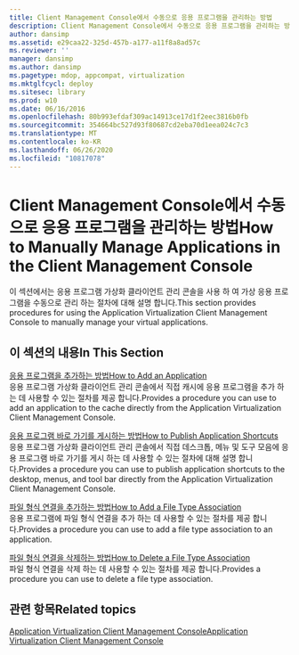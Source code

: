 ```yaml
---
title: Client Management Console에서 수동으로 응용 프로그램을 관리하는 방법
description: Client Management Console에서 수동으로 응용 프로그램을 관리하는 방법
author: dansimp
ms.assetid: e29caa22-325d-457b-a177-a11f8a8ad57c
ms.reviewer: ''
manager: dansimp
ms.author: dansimp
ms.pagetype: mdop, appcompat, virtualization
ms.mktglfcycl: deploy
ms.sitesec: library
ms.prod: w10
ms.date: 06/16/2016
ms.openlocfilehash: 80b993efdaf309ac14913ce17d1f2eec3816b0fb
ms.sourcegitcommit: 354664bc527d93f80687cd2eba70d1eea024c7c3
ms.translationtype: MT
ms.contentlocale: ko-KR
ms.lasthandoff: 06/26/2020
ms.locfileid: "10817078"
---
```

# <span data-ttu-id="2ea12-103">Client Management Console에서 수동으로 응용 프로그램을 관리하는 방법</span><span class="sxs-lookup"><span data-stu-id="2ea12-103">How to Manually Manage Applications in the Client Management Console</span></span>


<span data-ttu-id="2ea12-104">이 섹션에서는 응용 프로그램 가상화 클라이언트 관리 콘솔을 사용 하 여 가상 응용 프로그램을 수동으로 관리 하는 절차에 대해 설명 합니다.</span><span class="sxs-lookup"><span data-stu-id="2ea12-104">This section provides procedures for using the Application Virtualization Client Management Console to manually manage your virtual applications.</span></span>

## <span data-ttu-id="2ea12-105">이 섹션의 내용</span><span class="sxs-lookup"><span data-stu-id="2ea12-105">In This Section</span></span>


<a href="" id="how-to-add-an-application"></a>[<span data-ttu-id="2ea12-106">응용 프로그램을 추가하는 방법</span><span class="sxs-lookup"><span data-stu-id="2ea12-106">How to Add an Application</span></span>](how-to-add-an-application.md)  
<span data-ttu-id="2ea12-107">응용 프로그램 가상화 클라이언트 관리 콘솔에서 직접 캐시에 응용 프로그램을 추가 하는 데 사용할 수 있는 절차를 제공 합니다.</span><span class="sxs-lookup"><span data-stu-id="2ea12-107">Provides a procedure you can use to add an application to the cache directly from the Application Virtualization Client Management Console.</span></span>

<a href="" id="how-to-publish-application-shortcuts"></a>[<span data-ttu-id="2ea12-108">응용 프로그램 바로 가기를 게시하는 방법</span><span class="sxs-lookup"><span data-stu-id="2ea12-108">How to Publish Application Shortcuts</span></span>](how-to-publish-application-shortcuts.md)  
<span data-ttu-id="2ea12-109">응용 프로그램 가상화 클라이언트 관리 콘솔에서 직접 데스크톱, 메뉴 및 도구 모음에 응용 프로그램 바로 가기를 게시 하는 데 사용할 수 있는 절차에 대해 설명 합니다.</span><span class="sxs-lookup"><span data-stu-id="2ea12-109">Provides a procedure you can use to publish application shortcuts to the desktop, menus, and tool bar directly from the Application Virtualization Client Management Console.</span></span>

<a href="" id="how-to-add-a-file-type-association"></a>[<span data-ttu-id="2ea12-110">파일 형식 연결을 추가하는 방법</span><span class="sxs-lookup"><span data-stu-id="2ea12-110">How to Add a File Type Association</span></span>](how-to-add-a-file-type-association.md)  
<span data-ttu-id="2ea12-111">응용 프로그램에 파일 형식 연결을 추가 하는 데 사용할 수 있는 절차를 제공 합니다.</span><span class="sxs-lookup"><span data-stu-id="2ea12-111">Provides a procedure you can use to add a file type association to an application.</span></span>

<a href="" id="how-to-delete-a-file-type-association"></a>[<span data-ttu-id="2ea12-112">파일 형식 연결을 삭제하는 방법</span><span class="sxs-lookup"><span data-stu-id="2ea12-112">How to Delete a File Type Association</span></span>](how-to-delete-a-file-type-association.md)  
<span data-ttu-id="2ea12-113">파일 형식 연결을 삭제 하는 데 사용할 수 있는 절차를 제공 합니다.</span><span class="sxs-lookup"><span data-stu-id="2ea12-113">Provides a procedure you can use to delete a file type association.</span></span>

## <span data-ttu-id="2ea12-114">관련 항목</span><span class="sxs-lookup"><span data-stu-id="2ea12-114">Related topics</span></span>


[<span data-ttu-id="2ea12-115">Application Virtualization Client Management Console</span><span class="sxs-lookup"><span data-stu-id="2ea12-115">Application Virtualization Client Management Console</span></span>](application-virtualization-client-management-console.md)

 

 





